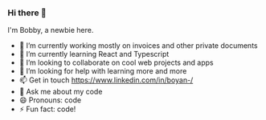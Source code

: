### Hi there 👋
I'm Bobby, a newbie here.

- 🔭 I’m currently working mostly on invoices and other private documents
- 🌱 I’m currently learning React and Typescript
- 👯 I’m looking to collaborate on cool web projects and apps
- 🤔 I’m looking for help with learning more and more
- 📫 Get in touch https://www.linkedin.com/in/boyan-/
- 💬 Ask me about my code
- 😄 Pronouns: code
- ⚡ Fun fact: code!
